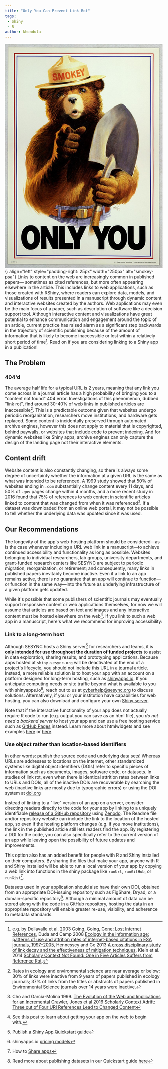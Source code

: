 ```yaml
---
title: "Only You Can Prevent Link Rot"
tags:
 - Shiny
 - R
author: khondula
---
```


![](/assets/images/only-you.jpg){: align="left" style="padding-right: 25px" width="250px" alt="smokey-psa"} Links to content on the web are increasingly common in published papers&mdash; sometimes as cited references, but more often appearing elsewhere in the article. This includes links to web applications, such as those created with RShiny, where readers can explore data, models, and visualizations of results presented in a manuscript through dynamic content and interactive websites created by the authors. Web applications may even be the main focus of a paper, such as description of software like a decision support tool. Although interactive content and visualizations have great potential to enhance communication and engagement around the topic of an article, current practice has raised alarm as a significant step backwards in the trajectory of scientific publishing because of the amount of information that is likely to become inaccessible or lost within a relatively short period of time[^1]. Read on if you are considering linking to a Shiny app in a publication!

## The Problem 

### 404'd

The average half life for a typical URL is 2 years, meaning that any link you come across in a journal article has a high probability of bringing you to a "content not found" 404 error. Investigations of this phenomenon, dubbed "link rot", find around 30-40% of web links in published articles are inaccessible[^2]. This is a predictable outcome given that websites undergo periodic reorganization, researchers move institutions, and hardware gets replaced. Some content is incidentally preserved through automated archive engines, however this does not apply to material that is copyrighted, behind paywalls, or websites that include code to prevent indexing. And for dynamic websites like Shiny apps, archive engines can only capture the design of the landing page not their interactive elements. 

## Content drift

Website content is also constantly changing, so there is always some degree of uncertainty whether the information at a given URL is the same as what was intended to be referenced. A 1999 study showed that 50% of websites ending in `.com` substantially change content every 11 days, and 50% of `.gov` pages change within 4 months, and a more recent study in 2016 found that 75% of references to web content in scientific articles linked to content that was changed from when it was referenced[^3]. If a dataset was downloaded from an online web portal, it may not be possible to tell whether the underlying data was updated since it was used.    

## Our Recommendations

The longevity of the app's web-hosting platform should be considered&mdash;as is the case whenever including a URL web link in a manuscript&mdash;to achieve continued accessibility and functionality as long as possible. Websites belonging to individual researchers, lab groups, university departments, and grant-funded research centers like SESYNC are subject to periodic migration, reorganization, or retirement; and consequently, many links in published papers inevitably become inactive. Even if a link to an app remains active, there is no guarantee that an app will continue to function&mdash;or function in the same way&mdash;into the future as underlying infrastructure of a given platform gets updated.

While it's possible that some publishers of scientific journals may eventually support responsive content or web applications themselves, for now we will assume that articles are based on text and images and any interactive content must be hosted elsewhere on the web[^4]. If you link to such a web app in a manuscript, here's what we recommend for improving accessibility:

### Link to a long-term host

Although SESYNC hosts a Shiny server[^5] for researchers and teams, it is **only intended for use throughout the duration of funded projects** to assist in data exploration, sharing results, and prototyping applications. Because apps hosted at `shiny.sesync.org` will be deactivated at the end of a project's lifecycle, you should not include this URL in a journal article. Instead, a more reliable solution is to host your app with an account on a platform designed for long-term hosting, such as [shinyapps.io](https://docs.rstudio.com/shinyapps.io/). If you anticipate computing needs or site traffic beyond what is available to you with shinyapps.io[^6], reach out to us at [cyberhelp@sesync.org](mailto:cyberhelp@sesync.org) to discuss solutions. Alternatively, if you or your institution have capabilities for web hosting, you can also download and configure your own [Shiny server](https://github.com/rstudio/shiny-server/blob/master/README.md). 

Note that if the interactive functionality of your app does not actually require R code to run (e.g. output you can save as an html file), you *do not need a backend server* to host your app and can use a free hosting service such as [GitHub Pages](https://pages.github.com/) instead. Learn more about htmlwidgets and see examples [here](https://bookdown.org/yihui/rmarkdown/html-widgets.html) or [here](http://www.htmlwidgets.org/showcase_leaflet.html). 

### Use object rather than location-based identifiers

In other words: publish the source code and underlying data sets! Whereas URLs are addresses to locations on the internet, other standardized systems like digital object identifiers (DOIs) refer to specific pieces of information such as documents, images, software code, or datasets. In studies of link rot, even when there is identical attrition rates between links to URLs and DOIs, all of the inactive DOIs are recoverable by searching the web (inactive links are mostly due to typographic errors) or using the DOI system at [doi.org](https://www.doi.org/)

Instead of linking to a "live" version of an app on a server, consider directing readers directly to the code for your app by linking to a uniquely identifiable [release of a GitHub repository](https://cyberhelp.sesync.org/blog/shiny-sharing.html) using [Zenodo](https://guides.github.com/activities/citable-code/). The Readme file and/or repository website can include the link to the location of the hosted app, so even if the hosting platform changes (e.g. if you move institutions), the link in the published article still lets readers find the app. By registering a DOI for the code, you can also specifically refer to the current version of an app while leaving open the possibility of future updates and improvements. 

This option also has an added benefit for people with R and Shiny installed on their computers. By sharing the files that make your app, anyone with R and Shiny installed will be able to run a local version of your app by copying a web link into functions in the shiny package like `runUrl`, `runGitHub`, or `runGist`[^7].

Datasets used in your application should also have their own DOI, obtained from an appropriate DOI-issuing repository such as FigShare, Dryad, or a domain-specific repository[^8]. Although a minimal amount of data can be stored along with the code in a GitHub repository, hosting the data in an appropriate repository will enable greater re-use, visibility, and adherence to metadata standards. 

[^1]: e.g. by Dellavalle et al. 2003 [Going, Going, Gone: Lost Internet References](https://doi.org/10.1126/science.1088234), Duda and Camp 2008 [Ecology in the information age: patterns of use and attrition rates of internet-based citations in ESA journals, 1997–2005](https://www.jstor.org/stable/20440844), Hennessey and Ge 2013 [A cross disciplinary study of link decay and the effectiveness of mitigation techniques](https://dx.doi.org/10.1186%2F1471-2105-14-S14-S5), Klein et al. 2014 [Scholarly Context Not Found: One in Five Articles Suffers from Reference Rot](https://doi.org/10.1371/journal.pone.0115253).
[^2]: Rates in ecology and environmental science are near average or below: 30% of links were inactive from 9 years of papers published in ecology journals; 37% of links from the titles or abstracts of papers published in Environmental Science journals over 14 years were inactive.
[^3]: Cho and Garcia-Molina 1999. [The Evolution of the Web and Implications for an Incremental Crawler](http://ilpubs.stanford.edu:8090/376/1/1999-22.pdf), Jones et al 2016 [Scholarly Context Adrift: Three out of Four URI References Lead to Changed Content](https://doi.org/10.1371/journal.pone.0171057)
[^4]: See [this post](https://cyberhelp.sesync.org/blog/shiny-sharing.html) to learn about getting your app on the web to begin with.
[^5]: [Publish a Shiny App Quickstart guide](https://cyberhelp.sesync.org/quickstart/how-do-i-publish-a-shiny-app-on-the-sesync-server.html)
[^6]: shinyapps.io [pricing models](https://www.shinyapps.io/#pricing)
[^7]: How to [Share apps](https://shiny.rstudio.com/tutorial/written-tutorial/lesson7/)
[^8]: Read more about publishing datasets in our Quickstart guide [here](https://cyberhelp.sesync.org/quickstart/sharing-data-products.html)

